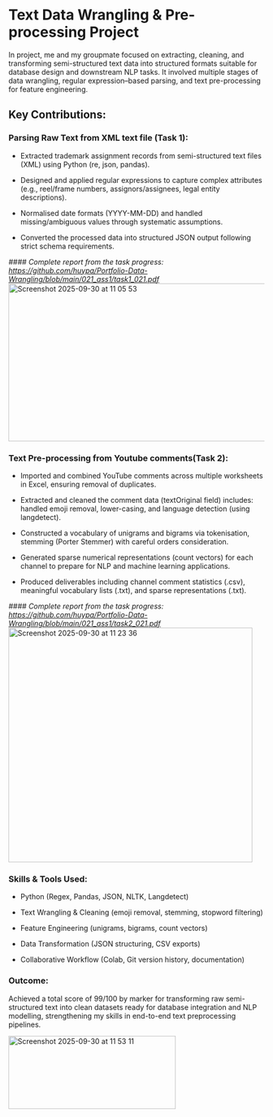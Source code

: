# Text Data Wrangling & Pre-processing Project
In project, me and my groupmate focused on extracting, cleaning, and transforming semi-structured text data into structured formats suitable for database design and downstream NLP tasks. It involved multiple stages of data wrangling, regular expression–based parsing, and text pre-processing for feature engineering.
## Key Contributions:

### Parsing Raw Text from XML text file (Task 1):

- Extracted trademark assignment records from semi-structured text files (XML) using Python (re, json, pandas).

- Designed and applied regular expressions to capture complex attributes (e.g., reel/frame numbers, assignors/assignees, legal entity descriptions).

- Normalised date formats (YYYY-MM-DD) and handled missing/ambiguous values through systematic assumptions.

- Converted the processed data into structured JSON output following strict schema requirements.

*#### Complete report from the task progress: https://github.com/huypa/Portfolio-Data-Wrangling/blob/main/021_ass1/task1_021.pdf*
<img width="820" height="311" alt="Screenshot 2025-09-30 at 11 05 53" src="https://github.com/user-attachments/assets/48d1e7cd-7e44-4cd3-ae60-5d6ecf9742a2" />


### Text Pre-processing from Youtube comments(Task 2):

- Imported and combined YouTube comments across multiple worksheets in Excel, ensuring removal of duplicates.

- Extracted and cleaned the comment data (textOriginal field) includes: handled emoji removal, lower-casing, and language detection (using langdetect).

- Constructed a vocabulary of unigrams and bigrams via tokenisation, stemming (Porter Stemmer) with careful orders consideration.

- Generated sparse numerical representations (count vectors) for each channel to prepare for NLP and machine learning applications.

- Produced deliverables including channel comment statistics (.csv), meaningful vocabulary lists (.txt), and sparse representations (.txt).

*#### Complete report from the task progress: https://github.com/huypa/Portfolio-Data-Wrangling/blob/main/021_ass1/task2_021.pdf*
<img width="480" height="462" alt="Screenshot 2025-09-30 at 11 23 36" src="https://github.com/user-attachments/assets/ba2ddb14-1a01-44b6-a711-34bec4121391" />

### Skills & Tools Used:

- Python (Regex, Pandas, JSON, NLTK, Langdetect)

- Text Wrangling & Cleaning (emoji removal, stemming, stopword filtering)

- Feature Engineering (unigrams, bigrams, count vectors)

- Data Transformation (JSON structuring, CSV exports)

- Collaborative Workflow (Colab, Git version history, documentation)

### Outcome:
Achieved a total score of 99/100 by marker for transforming raw semi-structured text into clean datasets ready for database integration and NLP modelling, strengthening my skills in end-to-end text preprocessing pipelines.

<img width="329" height="144" alt="Screenshot 2025-09-30 at 11 53 11" src="https://github.com/user-attachments/assets/487eb3de-fb13-4838-a35f-c17e86bced17" />


